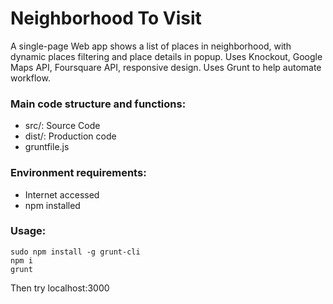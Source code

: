 # Neighborhood To Visit
A single-page Web app shows a list of places in neighborhood, with dynamic places filtering and place details in popup.
Uses Knockout, Google Maps API, Foursquare API, responsive design.
Uses Grunt to help automate workflow.


###  Main code structure and functions:
- src/: Source Code
- dist/: Production code
- gruntfile.js


### Environment requirements:
- Internet accessed
- npm installed

### Usage:
```
sudo npm install -g grunt-cli
npm i
grunt
```
Then try localhost:3000
